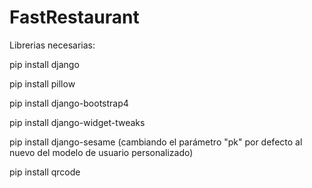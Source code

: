 # FastRestaurant
Librerias necesarias:

pip install django

pip install pillow

pip install django-bootstrap4

pip install django-widget-tweaks

pip install django-sesame (cambiando el parámetro "pk" por defecto al nuevo del modelo de usuario personalizado)

pip install qrcode

